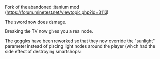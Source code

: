 Fork of the abandoned titanium mod (https://forum.minetest.net/viewtopic.php?id=3113)

The sword now does damage.

Breaking the TV now gives you a real node.

The goggles have been reworked so that they now override the "sunlight" parameter
instead of placing light nodes around the player (which had the side effect of destroying
smartshops)
